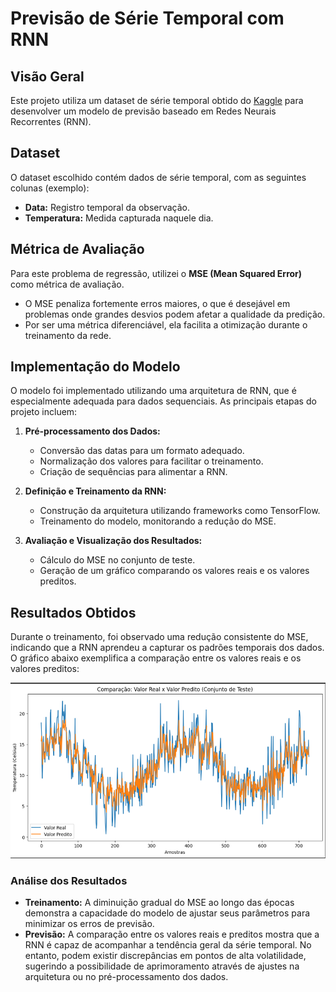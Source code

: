 # Previsão de Série Temporal com RNN

## Visão Geral

Este projeto utiliza um dataset de série temporal obtido do [Kaggle](https://www.kaggle.com) para desenvolver um modelo de previsão baseado em Redes Neurais Recorrentes (RNN).

## Dataset

O dataset escolhido contém dados de série temporal, com as seguintes colunas (exemplo):

- **Data:** Registro temporal da observação.
- **Temperatura:** Medida capturada naquele dia.

## Métrica de Avaliação

Para este problema de regressão, utilizei o **MSE (Mean Squared Error)** como métrica de avaliação.

- O MSE penaliza fortemente erros maiores, o que é desejável em problemas onde grandes desvios podem afetar a qualidade da predição.
- Por ser uma métrica diferenciável, ela facilita a otimização durante o treinamento da rede.

## Implementação do Modelo

O modelo foi implementado utilizando uma arquitetura de RNN, que é especialmente adequada para dados sequenciais. As principais etapas do projeto incluem:

1. **Pré-processamento dos Dados:**

   - Conversão das datas para um formato adequado.
   - Normalização dos valores para facilitar o treinamento.
   - Criação de sequências para alimentar a RNN.
2. **Definição e Treinamento da RNN:**

   - Construção da arquitetura utilizando frameworks como TensorFlow.
   - Treinamento do modelo, monitorando a redução do MSE.
3. **Avaliação e Visualização dos Resultados:**

   - Cálculo do MSE no conjunto de teste.
   - Geração de um gráfico comparando os valores reais e os valores preditos.

## Resultados Obtidos

Durante o treinamento, foi observado uma redução consistente do MSE, indicando que a RNN aprendeu a capturar os padrões temporais dos dados. O gráfico abaixo exemplifica a comparação entre os valores reais e os valores preditos:

![1742860262893](image/README/1742860262893.png)

### Análise dos Resultados

- **Treinamento:** A diminuição gradual do MSE ao longo das épocas demonstra a capacidade do modelo de ajustar seus parâmetros para minimizar os erros de previsão.
- **Previsão:** A comparação entre os valores reais e preditos mostra que a RNN é capaz de acompanhar a tendência geral da série temporal. No entanto, podem existir discrepâncias em pontos de alta volatilidade, sugerindo a possibilidade de aprimoramento através de ajustes na arquitetura ou no pré-processamento dos dados.
